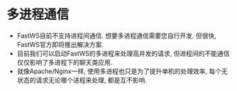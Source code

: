 # 多进程通信

- FastWS目前不支持进程间通信. 想要多进程通信需要您自行开发. 但很快, FastWS官方即将推出解决方案.
- 目前我们可以启动FastWS的多进程来处理高并发的请求, 但进程间的不能通信仅仅影响了多进程下的聊天类应用.
- 就像Apache/Nginx一样, 使用多进程也只是为了提升单机的处理效率, 每个无状态的请求无论哪个进程来处理, 都是互不影响.